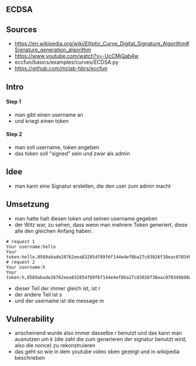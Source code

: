 ## ECDSA

## Sources 
* https://en.wikipedia.org/wiki/Elliptic_Curve_Digital_Signature_Algorithm#Signature_generation_algorithm
* https://www.youtube.com/watch?v=-UcCMjQab4w
* eccfun/basics/examples/curves/ECDSA.py 
* https://github.com/mclab-hbrs/eccfun

## Intro 
#### Step 1
* man gibt einen username an
* und kriegt einen token 

#### Step 2
* man soll username, token angeben 
* das token soll "signed" sein und zwar als admin 

## Idee 
* man kann eine Signatur erstellen, die den user zum admin macht

## Umsetzung 
* man hatte halt diesen token und seinen username gegeben
* der Witz war, zu sehen, dass wenn man mehrere Token generiert, diese alle den gleichen Anfang haben: 
```shell script
# request 1
Your username:hello
Your token:hello,0589abade28762eea832854f89f6f144e4ef8ba27c03026f38eac070349b98a1a446205fee82f0c8996e28b6b02a7bcd34b9d253e48c54c5ba8d273b204a93e8
# request 2
Your username:h
Your token:h,0589abade28762eea832854f89f6f144e4ef8ba27c03026f38eac070349b98a1b836b092e190ea25355cddcf4d565398fdf33b5ba23426ee47ca46105b5b0f16
```
* dieser Teil der immer gleich ist, ist r 
* der andere Teil ist s
* und der username ist die message m 

## Vulnerability
* anscheinend wurde also immer dasselbe r benutzt und das kann man ausnutzen um k (die zahl die zum generieren der signatur benutzt wird, also die nonce) zu rekonstruieren
* das geht so wie in dem youtube video oben gezeigt und in wikipedia beschrieben 
